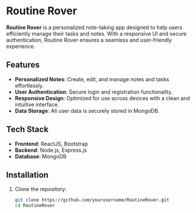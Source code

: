 # Routine Rover

**Routine Rover** is a personalized note-taking app designed to help users efficiently manage their tasks and notes. With a responsive UI and secure authentication, Routine Rover ensures a seamless and user-friendly experience.

## Features

- **Personalized Notes**: Create, edit, and manage notes and tasks effortlessly.
- **User Authentication**: Secure login and registration functionality.
- **Responsive Design**: Optimized for use across devices with a clean and intuitive interface.
- **Data Storage**: All user data is securely stored in MongoDB.

## Tech Stack

- **Frontend**: ReactJS, Bootstrap
- **Backend**: Node.js, Express.js
- **Database**: MongoDB

## Installation

1. Clone the repository:
   ```bash
   git clone https://github.com/yourusername/RoutineRover.git
   cd RoutineRover
   ```
